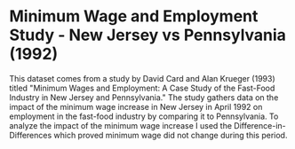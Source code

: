 # Minimum Wage and Employment Study - New Jersey vs Pennsylvania (1992)

This dataset comes from a study by David Card and Alan Krueger (1993) titled "Minimum Wages and Employment: A Case Study of the Fast-Food Industry in New Jersey and Pennsylvania." The study gathers data on the impact of the minimum wage increase in New Jersey in April 1992 on employment in the fast-food industry by comparing it to Pennsylvania. To analyze the impact of the minimum wage increase I used the Difference-in-Differences which proved minimum wage did not change during this period.
